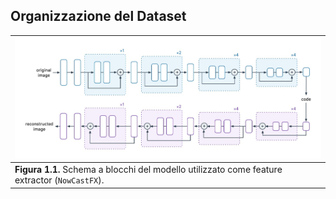## Organizzazione del Dataset



| ![](https://github.com/FabioLanzi/PyNowCast/blob/master/resources/nowcast_fx.jpg) |
| -------------- |
| **Figura 1.1.** Schema a blocchi del modello utilizzato come feature extractor (`NowCastFX`).     |